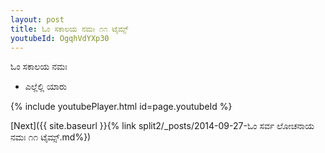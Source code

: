 ```yaml
---
layout: post
title: ಓಂ ಸಕಾಲಯ ನಮಃ ೧೧ ಟೈಮ್ಸ್
youtubeId: OgqhVdYXp30
---
```

 
 
 ಓಂ ಸಕಾಲಯ ನಮಃ  
 
 -  ಎಲ್ಲೆಲ್ಲಿ ಯಾರು 
 
  
 
  
 
 
 
 
 
 


{% include youtubePlayer.html id=page.youtubeId %}
 
[Next]({{ site.baseurl }}{% link  split2/_posts/2014-09-27-ಓಂ ಸರ್ವ ಲೋಚನಾಯ ನಮಃ ೧೧ ಟೈಮ್ಸ್.md%})
 
